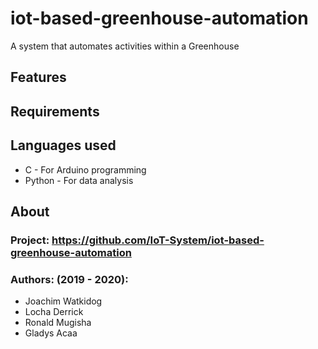# iot-based-greenhouse-automation
A system that automates activities within a Greenhouse

## Features

## Requirements


## Languages used
* C - For Arduino programming
* Python - For data analysis

## About
### Project: https://github.com/IoT-System/iot-based-greenhouse-automation
### Authors: (2019 - 2020):
* Joachim Watkidog
* Locha Derrick
* Ronald Mugisha
* Gladys Acaa



